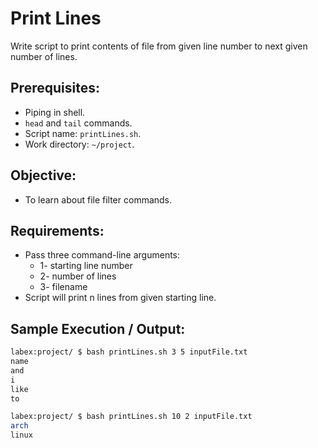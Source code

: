 # Print Lines

Write script to print contents of file from given line number to next given number of lines.

## Prerequisites:

- Piping in shell.
- `head` and `tail` commands.
- Script name: `printLines.sh`.
- Work directory: `~/project`.

## Objective:

- To learn about file filter commands.

## Requirements:

- Pass three command-line arguments:
  - 1- starting line number
  - 2- number of lines
  - 3- filename
- Script will print n lines from given starting line.

## Sample Execution / Output:

```bash
labex:project/ $ bash printLines.sh 3 5 inputFile.txt
name
and
i
like
to
```

```bash
labex:project/ $ bash printLines.sh 10 2 inputFile.txt
arch
linux
```
